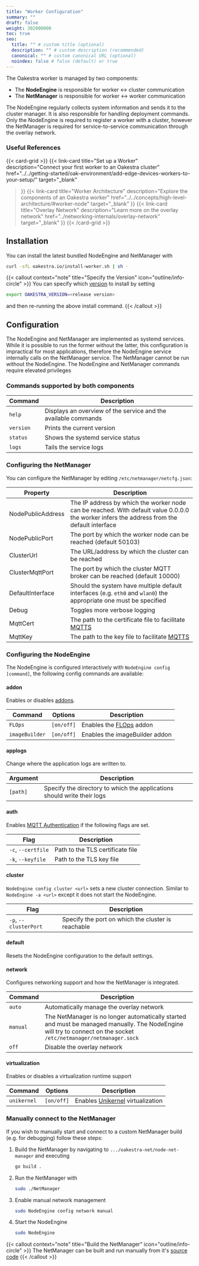 ```yaml
---
title: "Worker Configuration"
summary: ""
draft: false
weight: 302000000
toc: true
seo:
  title: "" # custom title (optional)
  description: "" # custom description (recommended)
  canonical: "" # custom canonical URL (optional)
  noindex: false # false (default) or true
---
```


The Oakestra worker is managed by two components:

* The **NodeEngine** is responsible for worker ↔ cluster communication
* The **NetManager** is responsible for worker ↔ worker communication

The NodeEngine regularly collects system information and sends it to the cluster manager. It is also responsible for handling deployment commands.
Only the NodeEngine is required to register a worker with a cluster, however the NetManager is required for service-to-service communication through the overlay network.

### Useful References

{{< card-grid >}}
{{< link-card
  title="Set up a Worker"
  description="Connect your first worker to an Oakestra cluster"
  href="../../getting-started/oak-environment/add-edge-devices-workers-to-your-setup/"
  target="_blank"
>}}
{{< link-card
  title="Worker Architecture"
  description="Explore the components of an Oakestra worker"
  href="../../concepts/high-level-architecture/#worker-node"
  target="_blank"
>}}
{{< link-card
  title="Overlay Network"
  description="Learn more on the overlay network"
  href="../networking-internals/overlay-network"
  target="_blank"
>}}
{{< /card-grid >}}

## Installation

You can install the latest bundled NodeEngine and NetManager with

```bash
curl -sfL oakestra.io/install-worker.sh | sh - 
```

{{< callout context="note" title="Specify the Version" icon="outline/info-circle" >}}
You can specify which [version](https://github.com/oakestra/oakestra-net/releases) to install by setting

```bash
export OAKESTRA_VERSION=<release version>
```

and then re-running the above install command.
{{< /callout >}}

## Configuration

The NodeEngine and NetManager are implemented as systemd services. While it is possible to run the former without the latter, this configuration is impractical for most applications, therefore the NodeEngine service internally calls on the NetManager service. The NetManager cannot be run without the NodeEngine. The NodeEngine and NetManager commands require elevated privileges

### Commands supported by both components

| Command    | Description                                                    |
|------------|----------------------------------------------------------------|
| `help`     | Displays an overview of the service and the available commands |
| `version`  | Prints the current version                                     |
| `status`   | Shows the systemd service status                               |
| `logs`     | Tails the service logs                                         |

### Configuring the NetManager

You can configure the NetManager by editing `/etc/netmanager/netcfg.json`:

| Property          | Description                                                                                                        |
|-------------------|--------------------------------------------------------------------------------------------------------------------|
| NodePublicAddress | The IP address by which the worker node can be reached. With default value 0.0.0.0 the worker infers the address from the default interface|
| NodePublicPort    | The port by which the worker node can be reached (default 50103)                                                   |
| ClusterUrl        | The URL/address by which the cluster can be reached                                                                |
| ClusterMqttPort   | The port by which the cluster MQTT broker can be reached (default 10000)                                           |
| DefaultInterface  | Should the system have multiple default interfaces (e.g. `eth0` and `wlan0`) the appropriate one must be specified |
| Debug             | Toggles more verbose logging                                                                                       |
| MqttCert          | The path to the certificate file to facilitate [MQTTS](../networking-internals/mqtt-authentication)                |
| MqttKey           | The path to the key file to facilitate [MQTTS](../networking-internals/mqtt-authentication)                        |

### Configuring the NodeEngine

The NodeEngine is configured interactively with `NodeEngine config [command]`, the following config commands are available:

#### addon

Enables or disables [addons](../../concepts/oakestra-extensions/addons/).

| Command       | Options    | Description                                                                                                        |
|---------------|------------|--------------------------------------------------------------------------------------------------------------------|
| `FLOps`       |`[on/off]`  | Enables the [FLOps](../../concepts/flops/overview) addon                                                           |
| `imageBuilder`|`[on/off]`  | Enables the imageBuilder addon                                                                                     |

#### applogs

Change where the application logs are written to.

| Argument      | Description                                                                                                        |
|---------------|--------------------------------------------------------------------------------------------------------------------|
| `[path]`      | Specify the directory to which the applications should write their logs                                            |

#### auth

Enables [MQTT Authentication](../networking-internals/mqtt-authentication) if the following flags are set.

| Flag               | Description                                                                                                        |
|--------------------|--------------------------------------------------------------------------------------------------------------------|
| `-c`, `--certfile` | Path to the TLS certificate file                                                                                   |
| `-k`, `--keyfile`  | Path to the TLS key file                                                                                           |

#### cluster

`NodeEngine config cluster <url>` sets a new cluster connection. Similar to `NodeEngine -a <url>` except it does not start the NodeEngine.

| Flag                  | Description                                                                                                        |
|-----------------------|--------------------------------------------------------------------------------------------------------------------|
| `-p`, `--clusterPort` | Specify the port on which the cluster is reachable                                                                 |

#### default

Resets the NodeEngine configuration to the default settings.

#### network

Configures networking support and how the NetManager is integrated.

| Command            | Description                                                                                                        |
|--------------------|--------------------------------------------------------------------------------------------------------------------|
| `auto`             | Automatically manage the overlay network                                                                           |
| `manual`           | The NetManager is no longer automatically started and  must be managed manually. The NodeEngine will try to connect on the socket `/etc/netmanager/netmanager.sock`|
| `off`              | Disable the overlay network                                                                                         |

#### virtualization

Enables or disables a virtualization runtime support

| Command       | Options    | Description                                                                                                        |
|---------------|------------|--------------------------------------------------------------------------------------------------------------------|
| `unikernel`   |`[on/off]`  | Enables [Unikernel](../execution-runtimes/unikernel-deployment/) virtualization                                    |

### Manually connect to the NetManager

If you wish to manually start and connect to a custom NetManager build (e.g. for debugging) follow these steps:

1. Build the NetManager by navigating to `.../oakestra-net/node-net-manager` and executing

    ```bash
    go build .
    ```

2. Run the NetManager with

    ```bash
    sudo ./NetManager
    ```

3. Enable manual network management

    ```bash
    sudo NodeEngine config network manual
    ```

4. Start the NodeEngine

    ```bash
    sudo NodeEngine
    ```

{{< callout context="note" title="Build the NetManager" icon="outline/info-circle" >}}
The NetManager can be built and run manually from it's [source code](https://github.com/oakestra/oakestra-net)
{{< /callout >}}
